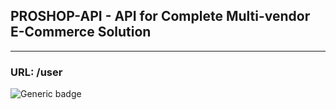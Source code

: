 ## PROSHOP-API - API for Complete Multi-vendor E-Commerce Solution

---

### URL: /user

![Generic badge](https://img.shields.io/badge/Status-Pending-066da5.svg)
